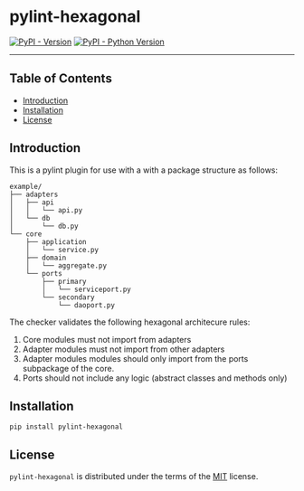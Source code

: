 # pylint-hexagonal

[![PyPI - Version](https://img.shields.io/pypi/v/pylint-hexagonal.svg)](https://pypi.org/project/pylint-hexagonal)
[![PyPI - Python Version](https://img.shields.io/pypi/pyversions/pylint-hexagonal.svg)](https://pypi.org/project/pylint-hexagonal)

-----

## Table of Contents

- [Introduction](#introduction)
- [Installation](#installation)
- [License](#license)

## Introduction
This is a pylint plugin for use with a with a package structure as follows:

```
example/
├── adapters
│   ├── api
│   │   └── api.py
│   └── db
│       └── db.py
└── core
    ├── application
    │   └── service.py
    ├── domain
    │   └── aggregate.py
    └── ports
        ├── primary
        │   └── serviceport.py
        └── secondary
            └── daoport.py
```

The checker validates the following hexagonal architecure rules:

1. Core modules must not import from adapters
1. Adapter modules must not import from other adapters
1. Adapter modules modules should only import from the ports subpackage of the core.
1. Ports should not include any logic (abstract classes and methods only)


## Installation

```console
pip install pylint-hexagonal
```

## License

`pylint-hexagonal` is distributed under the terms of the [MIT](https://spdx.org/licenses/MIT.html) license.


